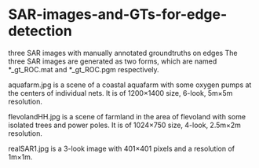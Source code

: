 # SAR-images-and-GTs-for-edge-detection
three SAR images with manually annotated groundtruths on edges
The three SAR images are generated as two forms, which are named *_gt_ROC.mat and *_gt_ROC.pgm respectively.

aquafarm.jpg is a scene of a coastal aquafarm with some oxygen pumps at the centers of individual nets.
It is of 1200×1400 size, 6-look, 5m×5m resolution.

flevolandHH.jpg is a scene of farmland in the area of flevoland with some isolated trees and power poles.
It is of 1024×750 size, 4-look, 2.5m×2m resolution.

realSAR1.jpg is a 3-look image with 401×401 pixels and a resolution of 1m×1m.
